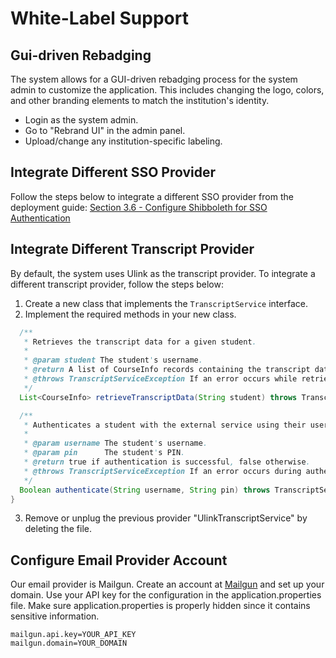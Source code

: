 # White-Label Support

## Gui-driven Rebadging

The system allows for a GUI-driven rebadging process for the system admin
to customize the application. This includes changing the logo, colors, and other branding elements to match the institution's identity.

- Login as the system admin.
- Go to "Rebrand UI" in the admin panel.
- Upload/change any institution-specific labeling.

## Integrate Different SSO Provider

Follow the steps below to integrate a different SSO provider from the deployment guide:
[Section 3.6 - Configure Shibboleth for SSO Authentication](deployment.md#36-configure-shibboleth-for-sso-authentication)

## Integrate Different Transcript Provider

By default, the system uses Ulink as the transcript provider. To integrate a different transcript provider, follow the steps below:
1. Create a new class that implements the `TranscriptService` interface.
2. Implement the required methods in your new class.
```java
  /**
   * Retrieves the transcript data for a given student.
   *
   * @param student The student's username.
   * @return A list of CourseInfo records containing the transcript data.
   * @throws TranscriptServiceException If an error occurs while retrieving the data.
   */
  List<CourseInfo> retrieveTranscriptData(String student) throws TranscriptServiceException;

  /**
   * Authenticates a student with the external service using their username and PIN.
   *
   * @param username The student's username.
   * @param pin      The student's PIN.
   * @return true if authentication is successful, false otherwise.
   * @throws TranscriptServiceException If an error occurs during authentication.
   */
  Boolean authenticate(String username, String pin) throws TranscriptServiceException;
}
```
3. Remove or unplug the previous provider "UlinkTranscriptService" by deleting the file.


## Configure Email Provider Account

Our email provider is Mailgun. Create an account at [Mailgun](https://www.mailgun.com/) and set up your domain.
Use your API key for the configuration in the application.properties file. Make sure application.properties is properly
hidden since it contains sensitive information.
```properties
mailgun.api.key=YOUR_API_KEY
mailgun.domain=YOUR_DOMAIN
```


